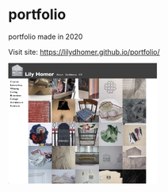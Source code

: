 # portfolio
portfolio made in 2020

Visit site:
https://lilydhomer.github.io/portfolio/

<img src="Images/homepage.jpg" align="left" width="300">
